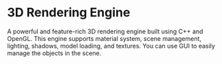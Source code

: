 # 3D Rendering Engine
A powerful and feature-rich 3D rendering engine built using C++ and OpenGL. This engine supports material system, scene management, lighting, shadows, model loading, and textures.
You can use GUI to easily manage the objects in the scene.
